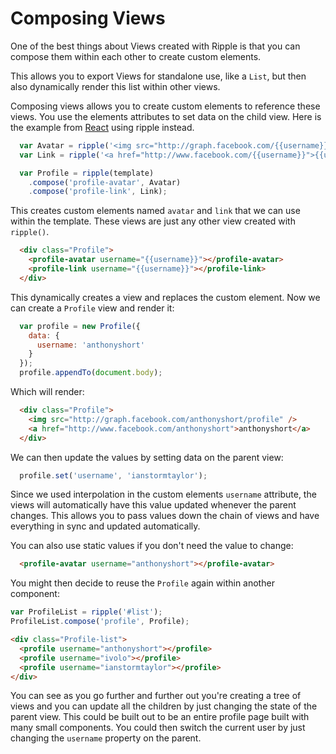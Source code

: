 # Composing Views

One of the best things about Views created with Ripple is that you can compose them within each other to create custom elements.

This allows you to export Views for standalone use, like a `List`, but then also dynamically render this list within other views.

Composing views allows you to create custom elements to reference these views. You use the elements attributes to set data on the child view. Here is the example from [React](http://facebook.github.io/react/docs/multiple-components.html) using ripple instead.

```js
  var Avatar = ripple('<img src="http://graph.facebook.com/{{username}}/profile" />');
  var Link = ripple('<a href="http://www.facebook.com/{{username}}">{{username}}</a>');
```

```js
  var Profile = ripple(template)
    .compose('profile-avatar', Avatar)
    .compose('profile-link', Link);
```

This creates custom elements named `avatar` and `link` that we can use within the template. These views are just any other view created with `ripple()`.

```html
  <div class="Profile">
    <profile-avatar username="{{username}}"></profile-avatar>
    <profile-link username="{{username}}"></profile-link>
  </div>
```

This dynamically creates a view and replaces the custom element. Now we can create a `Profile` view and render it:

```js
  var profile = new Profile({
    data: {
      username: 'anthonyshort'
    }
  });
  profile.appendTo(document.body);
```

Which will render:

```html
  <div class="Profile">
    <img src="http://graph.facebook.com/anthonyshort/profile" />
    <a href="http://www.facebook.com/anthonyshort">anthonyshort</a>
  </div>
```

We can then update the values by setting data on the parent view:

```js
  profile.set('username', 'ianstormtaylor');
```

Since we used interpolation in the custom elements `username` attribute, the views will automatically have this value updated whenever the parent changes. This allows you to pass values down the chain of views and have everything in sync and updated automatically.

You can also use static values if you don't need the value to change:

```html
  <profile-avatar username="anthonyshort"></profile-avatar>
```

You might then decide to reuse the `Profile` again within another component:

```js
var ProfileList = ripple('#list');
ProfileList.compose('profile', Profile);
```

```html
<div class="Profile-list">
  <profile username="anthonyshort"></profile>
  <profile username="ivolo"></profile>
  <profile username="ianstormtaylor"></profile>
</div>
```

You can see as you go further and further out you're creating a tree of views and you can update all the children by just changing the state of the parent view. This could be built out to be an entire profile page built with many small components. You could then switch the current user by just changing the `username` property on the parent.
